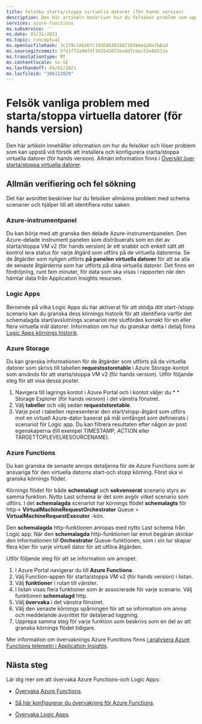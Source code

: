 ```yaml
---
title: Felsöka starta/stoppa virtuella datorer (för hands version)
description: Den här artikeln beskriver hur du felsöker problem som uppstått med funktionen starta/stoppa virtuella datorer (för hands version) för dina virtuella Azure-datorer.
services: azure-functions
ms.subservice: ''
ms.date: 03/31/2021
ms.topic: conceptual
ms.openlocfilehash: 3c379c1eb36fc19368630188f1b584e1d8a7b8ad
ms.sourcegitcommit: 5fd1f72a96f4f343543072eadd7cdec52e86511e
ms.translationtype: MT
ms.contentlocale: sv-SE
ms.lasthandoff: 04/01/2021
ms.locfileid: "106112029"
---
```

# <a name="troubleshoot-common-issues-with-startstop-vms-preview"></a>Felsök vanliga problem med starta/stoppa virtuella datorer (för hands version)

Den här artikeln innehåller information om hur du felsöker och löser problem som kan uppstå vid försök att installera och konfigurera starta/stoppa virtuella datorer (för hands version). Allmän information finns i [Översikt över starta/stoppa virtuella datorer](overview.md).

## <a name="general-validation-and-troubleshooting"></a>Allmän verifiering och fel sökning

Det här avsnittet beskriver hur du felsöker allmänna problem med schema scenarier och hjälper till att identifiera rotor saken.

### <a name="azure-dashboard"></a>Azure-instrumentpanel

Du kan börja med att granska den delade Azure-instrumentpanelen. Den Azure-delade instrument panelen som distribuerats som en del av starta/stoppa VM v2 (för hands version) är ett snabbt och enkelt sätt att kontrol lera status för varje åtgärd som utförs på de virtuella datorerna. Se de åtgärder som nyligen utförts **på panelen virtuella datorer** för att se alla de senaste åtgärderna som har utförts på dina virtuella datorer. Det finns en fördröjning, runt fem minuter, för data som ska visas i rapporten när den hämtar data från Application Insights resursen.

### <a name="logic-apps"></a>Logic Apps

Beroende på vilka Logic Apps du har aktiverat för att stödja ditt start-/stopp scenario kan du granska dess körnings historik för att identifiera varför det schemalagda start/avslutnings scenariot inte slutfördes korrekt för en eller flera virtuella mål datorer. Information om hur du granskar detta i detalj finns [Logic Apps körnings historik](../../logic-apps/monitor-logic-apps.md#review-runs-history).

### <a name="azure-storage"></a>Azure Storage

Du kan granska informationen för de åtgärder som utförts på de virtuella datorer som skrivs till tabellen **requestsstoretable** i Azure Storage-kontot som används för att starta/stoppa VM v2 (för hands version). Utför följande steg för att visa dessa poster.

1. Navigera till lagrings kontot i Azure Portal och i kontot väljer du * * Storage Explorer (för hands version) i det vänstra fönstret.
1. Välj **tabeller** och välj sedan **requeststoretable**.
1. Varje post i tabellen representerar den start/stopp-åtgärd som utförs mot en virtuell Azure-dator baserat på mål omfånget som definierats i scenariot för Logic app. Du kan filtrera resultaten efter någon av post egenskaperna (till exempel TIMESTAMP, ACTION eller TARGETTOPLEVELRESOURCENAME).

### <a name="azure-functions"></a>Azure Functions

Du kan granska de senaste anrops detaljerna för de Azure Functions som är ansvariga för den virtuella datorns start-och stopp körning. Först ska vi granska körnings flödet.

Körnings flödet för både **schemalagt** och **sekvenserat** scenario styrs av samma funktion. Nytto Last schema är det som avgör vilket scenario som utförs. I det **schemalagda** scenariot har körnings flödet **schemalagts** för http-> **VirtualMachineRequestOrchestrator** Queue > **VirtualMachineRequestExecutor** -kön.

Den **schemalagda** http-funktionen anropas med nytto Last schema från Logic app. När den **schemalagda** http-funktionen tar emot begäran skickar den informationen till **Orchestrator** Queue-funktionen, som i sin tur skapar flera köer för varje virtuell dator för att utföra åtgärden.

Utför följande steg för att se information om anropet.

1. I Azure Portal navigerar du till **Azure Functions**.
1. Välj Function-appen för starta/stoppa VM v2 (för hands version) i listan.
1. Välj **funktioner** i rutan till vänster.
1. I listan visas flera funktioner som är associerade för varje scenario. Välj funktionen **schemalagd** http.
1. Välj **övervaka** i det vänstra fönstret.
1. Välj den senaste körnings spårningen för att se information om anrop och meddelande avsnittet för detaljerad loggning.
1. Upprepa samma steg för varje funktion som beskrivs som en del av att granska körnings flödet tidigare.

Mer information om övervaknings Azure Functions finns [i analysera Azure Functions telemetri i Application Insights](../../azure-functions/analyze-telemetry-data.md).

## <a name="next-steps"></a>Nästa steg

Lär dig mer om att övervaka Azure Functions-och Logic Apps:

* [Övervaka Azure Functions](../../azure-functions/functions-monitoring.md).

* [Så här konfigurerar du övervakning för Azure Functions](../../azure-functions/configure-monitoring.md).

* [Övervaka Logic Apps](../../logic-apps/monitor-logic-apps.md).